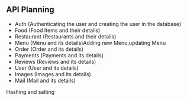 ## API Planning

- Auth (Authenticating the user and creating the user in the database)
- Food (Food Items and their details)
- Restaurant (Restaurants and their details)
- Menu (Menu and its details)Adding new Menu,updating Menu
- Order (Order and its details)
- Payments (Payments and its details)
- Reviews (Reviews and its details)
- User (User and its details)
- Images (Images and its details)
- Mail (Mail and its details)


Hashing and salting